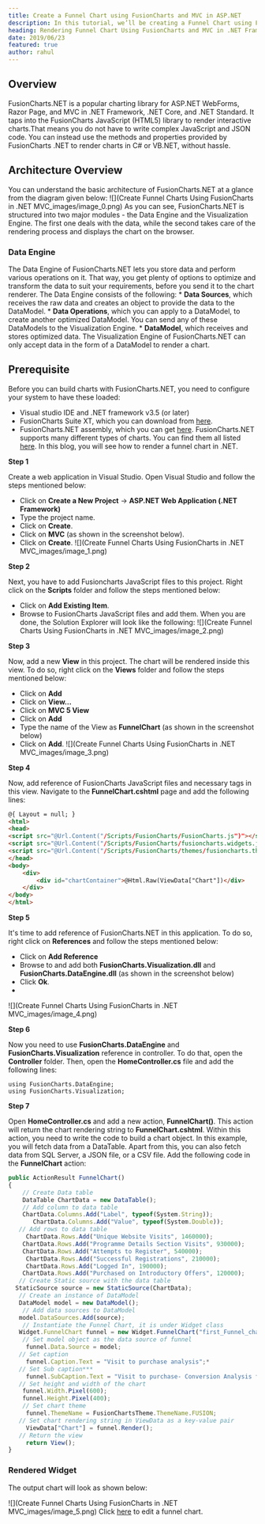 ```yaml
---
title: Create a Funnel Chart using FusionCharts and MVC in ASP.NET
description: In this tutorial, we’ll be creating a Funnel Chart using Fusioncharts MVC in ASP.NET
heading: Rendering Funnel Chart Using FusionCharts and MVC in .NET Framework
date: 2019/06/23
featured: true
author: rahul
---
```


## Overview
FusionCharts.NET is a popular charting library for ASP.NET WebForms, Razor Page, and MVC in .NET Framework, .NET Core, and .NET Standard. It taps into the FusionCharts JavaScript (HTML5) library to render interactive charts.That means you do not have to write complex JavaScript and JSON code. You can instead use the methods and properties provided by FusionCharts .NET to render charts in C# or VB.NET, without hassle.

## Architecture Overview

You can understand the basic architecture of FusionCharts.NET at a glance from the diagram given below:
![](Create Funnel Charts Using FusionCharts in .NET MVC_images/image_0.png)
As you can see, FusionCharts.NET is structured into two major modules - the Data Engine and the Visualization Engine. The first one deals with the data, while the second takes care of the rendering process and displays the chart on the browser.

### Data Engine 

The Data Engine of FusionCharts.NET lets you store data and perform various operations on it. That way, you get plenty of options to optimize and transform the data to suit your requirements, before you send it to the chart renderer. The Data Engine consists of the following:
    * **Data Sources**, which receives the raw data and creates an object to provide the data to the DataModel.
    * **Data Operations**, which you can apply to a DataModel, to create another optimized DataModel. You can send any of these DataModels to the Visualization Engine. 
    * **DataModel**, which receives and stores optimized data. The Visualization Engine of FusionCharts.NET can only accept data in the form of a DataModel to render a chart.
  
## Prerequisite

Before you can build charts with FusionCharts.NET, you need to configure your system to have these loaded:
* Visual studio IDE and .NET framework v3.5 (or later)
* FusionCharts Suite XT, which you can download from [here](https://www.fusioncharts.com/download/fusioncharts-suite-xt?version=2&utm_expid=.oTKMCb4yRvC-v0Bh2zt4KA.1&utm_referrer=https%3A%2F%2Fwww.fusioncharts.com%2Fdownload%2Ffusioncharts-suite-xt%3Fversion%3D2).
* FusionCharts.NET assembly, which you can get [here](https://www.fusioncharts.com/dev/fusioncharts-aspnet-visualization/getting-started/install-fusioncharts-net).
FusionCharts.NET supports many different types of charts. You can find them all listed [here](https://www.fusioncharts.com/dev/fusioncharts-aspnet-visualization/chart-types/list-of-charts-in-fusioncharts-net). In this blog, you will see how to render a funnel chart in .NET. 

**Step 1**

Create a web application in Visual Studio. Open Visual Studio and follow the steps mentioned below:
* Click on **Create a New Project** → **ASP.NET Web Application (.NET Framework)**
* Type the project name.
* Click on **Create**.
* Click on **MVC** (as shown in the screenshot below).
* Click on **Create**.
![](Create Funnel Charts Using FusionCharts in .NET MVC_images/image_1.png)

**Step 2**

Next, you have to add Fusioncharts JavaScript files to this project. Right click on the **Scripts** folder and follow the steps mentioned below:
* Click on **Add Existing Item**.
* Browse to FusionCharts JavaScript files and add them.
When you are done, the Solution Explorer will look like the following:
![](Create Funnel Charts Using FusionCharts in .NET MVC_images/image_2.png)

**Step 3**

Now, add a new **View** in this project. The chart will be rendered inside this view. To do so, right click on the **Views** folder and follow the steps mentioned below:
* Click on **Add**
* Click on **View…** 
* Click on **MVC 5 View**
* Click on **Add**
* Type the name of the View as **FunnelChart** (as shown in the screenshot below)
* Click on **Add**.
![](Create Funnel Charts Using FusionCharts in .NET MVC_images/image_3.png)

**Step 4**

Now, add reference of FusionCharts JavaScript files and necessary tags in this view. Navigate to the **FunnelChart.cshtml** page and add the following lines:

```html
@{ Layout = null; }
<html>
<head>
<script src="@Url.Content("/Scripts/FusionCharts/FusionCharts.js")"></script>
<script src="@Url.Content("/Scripts/FusionCharts/fusioncharts.widgets.js")"></script>
<script src="@Url.Content("/Scripts/FusionCharts/themes/fusioncharts.theme.fusion.js")"></script>
</head>
<body>
    <div>
        <div id="chartContainer">@Html.Raw(ViewData["Chart"])</div>
    </div>
</body>
</html>
```

**Step 5**

It's time to add reference of FusionCharts.NET in this application. To do so, right click on **References** and follow the steps mentioned below:
* Click on **Add Reference**
* Browse to and add both **FusionCharts.Visualization.dll** and **FusionCharts.DataEngine.dll** (as shown in the screenshot below)
* Click **Ok**.
* 
![](Create Funnel Charts Using FusionCharts in .NET MVC_images/image_4.png)

**Step 6**

Now you need to use **FusionCharts.DataEngine** and **FusionCharts.Visualization** reference in controller. To do that, open the **Controller** folder. Then, open the **HomeController.cs** file and add the following lines:

```
using FusionCharts.DataEngine;
using FusionCharts.Visualization;
```

**Step 7**

Open **HomeController.cs** and add a new action, **FunnelChart()**. This action will return the chart rendering string to **FunnelChart.cshtml**. Within this action, you need to write the code to build a chart object. In this example, you will fetch data from a DataTable. Apart from this, you can also fetch data from SQL Server, a JSON file, or a CSV file. 
Add the following code in the **FunnelChart** action:

```js
public ActionResult FunnelChart()
{
    // Create Data table
    DataTable ChartData = new DataTable();
    // Add column to data table
    ChartData.Columns.Add("Label", typeof(System.String));
       ChartData.Columns.Add("Value", typeof(System.Double));
   // Add rows to data table
     ChartData.Rows.Add("Unique Website Visits", 1460000);
    ChartData.Rows.Add("Programme Details Section Visits", 930000);
    ChartData.Rows.Add("Attempts to Register", 540000);
     ChartData.Rows.Add("Successful Registrations", 210000);
     ChartData.Rows.Add("Logged In", 190000);
    ChartData.Rows.Add("Purchased on Introductory Offers", 120000);
   // Create Static source with the data table
  StaticSource source = new StaticSource(ChartData);
   // Create an instance of DataModel
   DataModel model = new DataModel();
    // Add data sources to DataModel
   model.DataSources.Add(source);
    // Instantiate the Funnel Chart, it is under Widget class
   Widget.FunnelChart funnel = new Widget.FunnelChart("first_Funnel_chart");
    // Set model object as the data source of funnel
     funnel.Data.Source = model;
   // Set caption
     funnel.Caption.Text = "Visit to purchase analysis";*
   // Set Sub caption***
     funnel.SubCaption.Text = "Visit to purchase- Conversion Analysis for last year";
   // Set height and width of the chart
    funnel.Width.Pixel(600);
    funnel.Height.Pixel(400);
    // Set chart theme
     funnel.ThemeName = FusionChartsTheme.ThemeName.FUSION;
   // Set chart rendering string in ViewData as a key-value pair
     ViewData["Chart"] = funnel.Render();
   // Return the view
     return View();
}
```

### Rendered Widget
The output chart will look as shown below:


![](Create Funnel Charts Using FusionCharts in .NET MVC_images/image_5.png)
Click [here](https://dotnetfiddle.net/FWAZel) to edit a funnel chart.